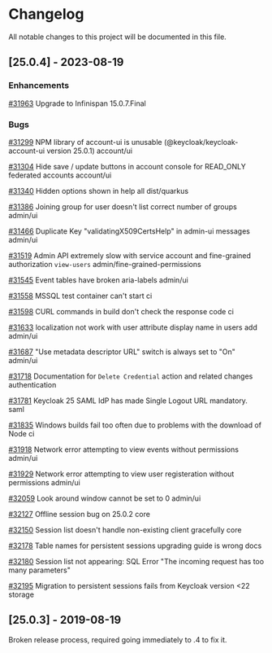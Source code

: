 # Changelog

All notable changes to this project will be documented in this file.

## [25.0.4] - 2023-08-19

### Enhancements

[#31963](https://github.com/keycloak/keycloak/issues/31963) Upgrade to Infinispan 15.0.7.Final

### Bugs

[#31299](https://github.com/keycloak/keycloak/issues/31299) NPM library of account-ui is unusable (@keycloak/keycloak-account-ui version 25.0.1) account/ui

[#31304](https://github.com/keycloak/keycloak/issues/31304) Hide save / update buttons in account console for READ_ONLY federated accounts account/ui

[#31340](https://github.com/keycloak/keycloak/issues/31340) Hidden options shown in help all dist/quarkus

[#31386](https://github.com/keycloak/keycloak/issues/31386) Joining group for user doesn't list correct number of groups admin/ui

[#31466](https://github.com/keycloak/keycloak/issues/31466) Duplicate Key "validatingX509CertsHelp" in admin-ui messages admin/ui

[#31519](https://github.com/keycloak/keycloak/issues/31519) Admin API extremely slow with service account and fine-grained authorization `view-users` admin/fine-grained-permissions

[#31545](https://github.com/keycloak/keycloak/issues/31545) Event tables have broken aria-labels admin/ui

[#31558](https://github.com/keycloak/keycloak/issues/31558) MSSQL test container can't start ci

[#31598](https://github.com/keycloak/keycloak/issues/31598) CURL commands in build don't check the response code ci

[#31633](https://github.com/keycloak/keycloak/issues/31633) localization not work with user attribute display name in users add admin/ui

[#31687](https://github.com/keycloak/keycloak/issues/31687) "Use metadata descriptor URL" switch is always set to "On" admin/ui

[#31718](https://github.com/keycloak/keycloak/issues/31718) Documentation for `Delete Credential` action and related changes authentication

[#31781](https://github.com/keycloak/keycloak/issues/31781) Keycloak 25 SAML IdP has made Single Logout URL mandatory. saml

[#31835](https://github.com/keycloak/keycloak/issues/31835) Windows builds fail too often due to problems with the download of Node ci

[#31918](https://github.com/keycloak/keycloak/issues/31918) Network error attempting to view events without permissions admin/ui

[#31929](https://github.com/keycloak/keycloak/issues/31929) Network error attempting to view user registeration without permissions admin/ui

[#32059](https://github.com/keycloak/keycloak/issues/32059) Look around window cannot be set to 0 admin/ui

[#32127](https://github.com/keycloak/keycloak/issues/32127) Offline session bug on 25.0.2 core

[#32150](https://github.com/keycloak/keycloak/issues/32150) Session list doesn't handle non-existing client gracefully core

[#32178](https://github.com/keycloak/keycloak/issues/32178) Table names for persistent sessions upgrading guide is wrong docs

[#32180](https://github.com/keycloak/keycloak/issues/32180) Session list not appearing: SQL Error "The incoming request has too many parameters"

[#32195](https://github.com/keycloak/keycloak/issues/32195) Migration to persistent sessions fails from Keycloak version <22 storage

## [25.0.3] - 2019-08-19

Broken release process, required going immediately to .4 to fix it.
